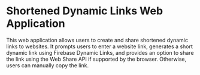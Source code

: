 # Shortened Dynamic Links Web Application

This web application allows users to create and share shortened dynamic links to websites. 
It prompts users to enter a website link, generates a short dynamic link using Firebase Dynamic Links, and provides an option to share the link using the Web Share API if supported by the browser. 
Otherwise, users can manually copy the link.
